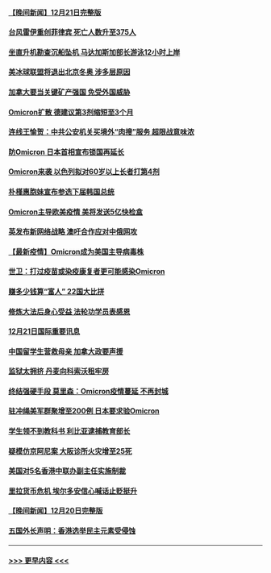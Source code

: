 #### [【晚间新闻】12月21日完整版](../pages/prog202/a103300164.md?t=12221450) 
#### [台风雷伊重创菲律宾 死亡人数升至375人](../pages/prog202/a103300029.md?t=12221450) 
#### [坐直升机勘查沉船坠机 马达加斯加部长游泳12小时上岸](../pages/prog202/a103300251.md?t=12221450) 
#### [美冰球联盟将退出北京冬奥 涉多层原因](../pages/prog202/a103300234.md?t=12221450) 
#### [加拿大要当关键矿产强国 免受外国威胁](../pages/prog202/a103299986.md?t=12221450) 
#### [Omicron扩散 德建议第3剂缩短至3个月](../pages/prog202/a103300225.md?t=12221450) 
#### [连线王愉贺：中共公安机关买境外“肉搜”服务 超限战意味浓](../pages/prog202/a103300218.md?t=12221450) 
#### [防Omicron 日本首相宣布锁国再延长](../pages/prog202/a103300181.md?t=12221450) 
#### [Omicron来袭 以色列拟对60岁以上长者打第4剂](../pages/prog202/a103300162.md?t=12221450) 
#### [朴槿惠胞妹宣布参选下届韩国总统](../pages/prog202/a103300152.md?t=12221450) 
#### [Omicron主导欧美疫情 美将发送5亿快检盒](../pages/prog202/a103300040.md?t=12221450) 
#### [英发布新网络战略 澳吁合作应对中俄网攻](../pages/prog202/a103300034.md?t=12221450) 
#### [【最新疫情】Omicron成为美国主导病毒株](../pages/prog202/a103299855.md?t=12221450) 
#### [世卫：打过疫苗或染疫康复者更可能感染Omicron](../pages/prog202/a103299744.md?t=12221450) 
#### [赚多少钱算“富人” 22国大比拼](../pages/prog202/a103299649.md?t=12221450) 
#### [修炼大法后身心受益 法轮功学员表感恩](../pages/prog202/a103299627.md?t=12221450) 
#### [12月21日国际重要讯息](../pages/prog202/a103299615.md?t=12221450) 
#### [中国留学生营救母亲 加拿大政要声援](../pages/prog202/a103299586.md?t=12221450) 
#### [监狱太拥挤 丹麦向科索沃租牢房](../pages/prog202/a103299559.md?t=12221450) 
#### [终结强硬手段 莫里森：Omicron疫情蔓延 不再封城](../pages/prog202/a103299544.md?t=12221450) 
#### [驻冲绳美军群聚增至200例 日本要求验Omicron](../pages/prog202/a103299491.md?t=12221450) 
#### [学生领不到教科书 利比亚逮捕教育部长](../pages/prog202/a103299470.md?t=12221450) 
#### [疑模仿京阿尼案 大阪诊所火灾增至25死](../pages/prog202/a103299468.md?t=12221450) 
#### [美国对5名香港中联办副主任实施制裁](../pages/prog202/a103299454.md?t=12221450) 
#### [里拉货币危机 埃尔多安信心喊话止贬挺升](../pages/prog202/a103299370.md?t=12221450) 
#### [【晚间新闻】12月20日完整版](../pages/prog202/a103299321.md?t=12221450) 
#### [五国外长声明：香港选举民主元素受侵蚀](../pages/prog202/a103299276.md?t=12221450) 

----
#### [ >>> 更早内容 <<< ](../indexes/prog202-earlier.md)
